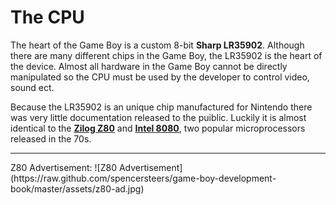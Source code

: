 # The CPU

The heart of the Game Boy is a custom 8-bit **Sharp LR35902**. Although there are many different chips in the Game Boy, the LR35902 is the heart of the device. Almost all hardware in the Game Boy cannot be directly manipulated so the CPU must be used by the developer to control video, sound ect.

Because the LR35902 is an unique chip manufactured for Nintendo there was very little documentation released to the puiblic. Luckily it is almost identical to the **[Zilog Z80](http://en.wikipedia.org/wiki/Zilog_Z80)** and **[Intel 8080](http://en.wikipedia.org/wiki/Intel_8080)**, two popular microprocessors released in the 70s. 


<hr>
Z80 Advertisement:
![Z80 Advertisement](https://raw.github.com/spencersteers/game-boy-development-book/master/assets/z80-ad.jpg)